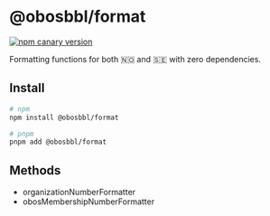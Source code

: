 # @obosbbl/format

[![npm canary version](https://img.shields.io/npm/v/@obosbbl%2Fformat/canary.svg)](https://www.npmjs.com/package/@obosbbl/format)

Formatting functions for both 🇳🇴 and 🇸🇪 with zero dependencies.

## Install

```sh
# npm
npm install @obosbbl/format

# pnpm
pnpm add @obosbbl/format
```

## Methods

* organizationNumberFormatter
* obosMembershipNumberFormatter
